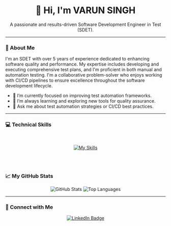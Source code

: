 <div align="center">
  <h1>👋 Hi, I'm VARUN SINGH</h1>
  <p>A passionate and results-driven Software Development Engineer in Test (SDET).</p>
</div>

---

### 🌟 About Me

I'm an SDET with over 5 years of experience dedicated to enhancing software quality and performance. My expertise includes developing and executing comprehensive test plans, and I'm proficient in both manual and automation testing. I'm a collaborative problem-solver who enjoys working with CI/CD pipelines to ensure excellence throughout the software development lifecycle.

- 🔭 I’m currently focused on improving test automation frameworks.
- 🌱 I’m always learning and exploring new tools for quality assurance.
- 💬 Ask me about test automation strategies or CI/CD best practices.

---

### 💻 Technical Skills

<div align="center">
  <br>
  
  [![My Skills](https://skillicons.dev/icons?i=java,python,selenium,jenkins,azure,kubernetes,git,github,bitbucket,linux,windows,mysql&perline=20)](https://skillicons.dev)
  
  <br>
  <br>
</div>

### 📈 My GitHub Stats

<div align="center">
  <img src="https://github-readme-stats.vercel.app/api?username=Vvarun0&show_icons=true&theme=radical" alt="GitHub Stats" />
  <img src="https://github-readme-stats.vercel.app/api/top-langs/?username=Vvarun0&layout=compact&theme=radical" alt="Top Languages" />
</div>

---

### 🤝 Connect with Me

<div align="center">
  <a href="https://www.linkedin.com/in/varun-singh9627" target="_blank"><img src="https://img.shields.io/badge/LinkedIn-0077B5?style=for-the-badge&logo=linkedin&logoColor=white" alt="LinkedIn Badge"/></a>
</div>
